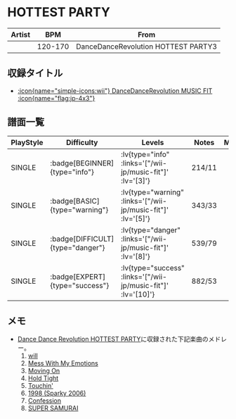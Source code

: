 # HOTTEST PARTY

|Artist|BPM|From|
|------|---|----|
||120-170|DanceDanceRevolution HOTTEST PARTY3|

## 収録タイトル

- [ :icon{name="simple-icons:wii"} DanceDanceRevolution MUSIC FIT :icon{name="flag:jp-4x3"} ](/wii-jp/music-fit)

## 譜面一覧

|PlayStyle|Difficulty|Levels|Notes|Movie|
|---------|----------|------|-----|-----|
|SINGLE| :badge[BEGINNER]{type="info"} | :lv{type="info" :links='["/wii-jp/music-fit"]' :lv='[3]'} |214/11||
|SINGLE| :badge[BASIC]{type="warning"} | :lv{type="warning" :links='["/wii-jp/music-fit"]' :lv='[5]'} |343/33||
|SINGLE| :badge[DIFFICULT]{type="danger"} | :lv{type="danger" :links='["/wii-jp/music-fit"]' :lv='[8]'} |539/79||
|SINGLE| :badge[EXPERT]{type="success"} | :lv{type="success" :links='["/wii-jp/music-fit"]' :lv='[10]'} |882/53||

## メモ

- [Dance Dance Revolution HOTTEST PARTY](/wii-jp/hottest)に収録された下記楽曲のメドレー。
  1. [will](/wii-us/hottest/will)
  1. [Mess With My Emotions](/wii-us/hottest/mess-with-my-emotions)
  1. [Moving On](/wii-us/hottest/moving-on)
  1. [Hold Tight](/wii-us/hottest/hold-tight)
  1. [Touchin'](/wii-us/hottest/touchin)
  1. [1998 (Sparky 2006)](/wii-us/hottest/1998-sparky)
  1. [Confession](/wii-us/hottest/confession)
  1. [SUPER SAMURAI](/wii-us/hottest/super-samurai)

